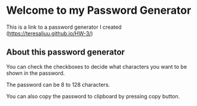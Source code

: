 # Welcome to my Password Generator
This is a link to a password generator I created (https://teresaliuu.github.io/HW-3/)

## About this password generator

You can check the checkboxes to decide what characters you want to be shown in the password.

The password can be 8 to 128 characters.

You can also copy the password to clipboard by pressing copy button.

